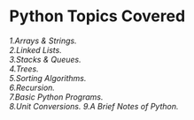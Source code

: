 # Python Topics Covered
<i>
1.Arrays & Strings.<br>
2.Linked Lists.<br>
3.Stacks & Queues.<br>
4.Trees.<br>
5.Sorting Algorithms.<br>
6.Recursion.<br>
7.Basic Python Programs.<br>
8.Unit Conversions.
9.A Brief Notes of Python.</i>
